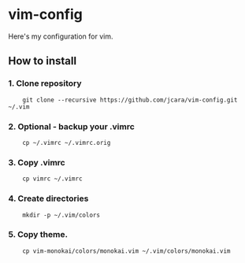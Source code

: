 # vim-config

Here's my configuration for vim.  

## How to install

### 1. Clone repository

```
    git clone --recursive https://github.com/jcara/vim-config.git ~/.vim
```

### 2. Optional - backup your .vimrc
```
    cp ~/.vimrc ~/.vimrc.orig
```

### 3. Copy .vimrc
```
    cp vimrc ~/.vimrc
```

### 4. Create directories
```
    mkdir -p ~/.vim/colors
```

### 5. Copy theme.
```
    cp vim-monokai/colors/monokai.vim ~/.vim/colors/monokai.vim
```

